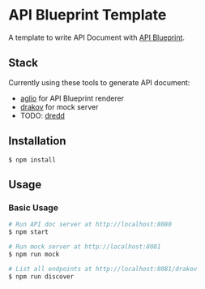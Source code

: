 API Blueprint Template
======================

A template to write API Document with [API Blueprint](https://apiblueprint.org/generated).

## Stack

Currently using these tools to generate API document:

- [aglio](https://github.com/danielgtaylor/aglio) for API Blueprint renderer
- [drakov](https://github.com/Aconex/drakov) for mock server
- TODO: [dredd](https://github.com/apiaryio/dredd)

## Installation

```
$ npm install
```

## Usage

### Basic Usage

```zsh
# Run API doc server at http://localhost:8080
$ npm start

# Run mock server at http://localhost:8081
$ npm run mock

# List all endpoints at http://localhost:8081/drakov
$ npm run discover
```
